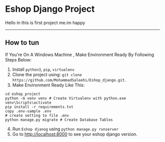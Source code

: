 # Eshop Django Project

Hello in this is first project me.im happy

---

## How to tun

If You're On A Windows Machine , Make Environment Ready By Following Steps Below:

1. Install `python3`, `pip`, `virtualenv`
2. Clone the project using:  `git clone https://github.com/MohammadSaleehi/Eshop_django.git`.
3. Make Environment Ready Like This:

``` Command Prompt
cd eshop_project
python -m venv venv # Create Virtualenv with python.exe
venv\Scripts\activate
pip install -r requirements.txt
copy .env-sample .env
# create setting to file .env
python manage.py migrate # Create Database Tables
```

4. Run `Eshop djanog` using `python manage.py runserver`
5. Go to [http://localhost:8000](http://localhost:8000) to see your eshop django version.
